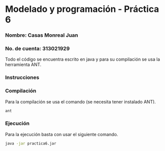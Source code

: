 # Modelado y programación - Práctica 6
### Nombre: Casas Monreal Juan
### No. de cuenta: 313021929

Todo el código se encuentra escrito en java y para su compilación se usa la 
herramienta ANT.

### Instrucciones

### Compilación
Para la compilación se usa el comando (se necesita tener instalado ANT).

```bash
ant
```

### Ejecución
Para la ejecución basta con usar el siguiente comando.

```bash
java -jar practica6.jar
```

